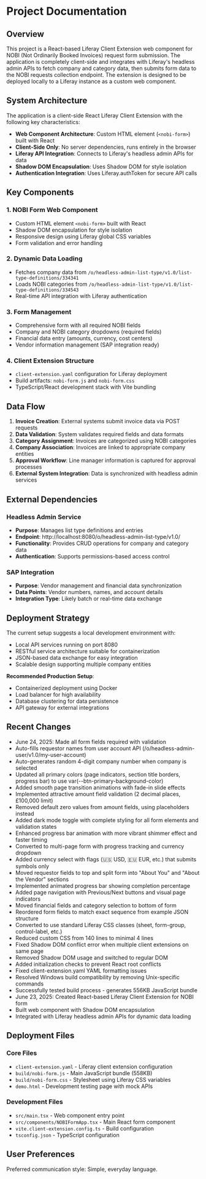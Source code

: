# Project Documentation

## Overview

This project is a React-based Liferay Client Extension web component for NOBI (Not Ordinarily Booked Invoices) request form submission. The application is completely client-side and integrates with Liferay's headless admin APIs to fetch company and category data, then submits form data to the NOBI requests collection endpoint. The extension is designed to be deployed locally to a Liferay instance as a custom web component.

## System Architecture

The application is a client-side React Liferay Client Extension with the following key characteristics:

- **Web Component Architecture**: Custom HTML element (`<nobi-form>`) built with React
- **Client-Side Only**: No server dependencies, runs entirely in the browser
- **Liferay API Integration**: Connects to Liferay's headless admin APIs for data
- **Shadow DOM Encapsulation**: Uses Shadow DOM for style isolation
- **Authentication Integration**: Uses Liferay.authToken for secure API calls

## Key Components

### 1. NOBI Form Web Component
- Custom HTML element `<nobi-form>` built with React
- Shadow DOM encapsulation for style isolation
- Responsive design using Liferay global CSS variables
- Form validation and error handling

### 2. Dynamic Data Loading
- Fetches company data from `/o/headless-admin-list-type/v1.0/list-type-definitions/334341`
- Loads NOBI categories from `/o/headless-admin-list-type/v1.0/list-type-definitions/334543`
- Real-time API integration with Liferay authentication

### 3. Form Management
- Comprehensive form with all required NOBI fields
- Company and NOBI category dropdowns (required fields)
- Financial data entry (amounts, currency, cost centers)
- Vendor information management (SAP integration ready)

### 4. Client Extension Structure
- `client-extension.yaml` configuration for Liferay deployment
- Build artifacts: `nobi-form.js` and `nobi-form.css`
- TypeScript/React development stack with Vite bundling

## Data Flow

1. **Invoice Creation**: External systems submit invoice data via POST requests
2. **Data Validation**: System validates required fields and data formats
3. **Category Assignment**: Invoices are categorized using NOBI categories
4. **Company Association**: Invoices are linked to appropriate company entities
5. **Approval Workflow**: Line manager information is captured for approval processes
6. **External System Integration**: Data is synchronized with headless admin services

## External Dependencies

### Headless Admin Service
- **Purpose**: Manages list type definitions and entries
- **Endpoint**: http://localhost:8080/o/headless-admin-list-type/v1.0/
- **Functionality**: Provides CRUD operations for company and category data
- **Authentication**: Supports permissions-based access control

### SAP Integration
- **Purpose**: Vendor management and financial data synchronization
- **Data Points**: Vendor numbers, names, and account details
- **Integration Type**: Likely batch or real-time data exchange

## Deployment Strategy

The current setup suggests a local development environment with:
- Local API services running on port 8080
- RESTful service architecture suitable for containerization
- JSON-based data exchange for easy integration
- Scalable design supporting multiple company entities

**Recommended Production Setup**:
- Containerized deployment using Docker
- Load balancer for high availability
- Database clustering for data persistence
- API gateway for external integrations

## Recent Changes

- June 24, 2025: Made all form fields required with validation
- Auto-fills requestor names from user account API (/o/headless-admin-user/v1.0/my-user-account)
- Auto-generates random 4-digit company number when company is selected
- Updated all primary colors (page indicators, section title borders, progress bar) to use var(--btn-primary-background-color)
- Added smooth page transition animations with fade-in slide effects
- Implemented attractive amount field validation (2 decimal places, £100,000 limit)
- Removed default zero values from amount fields, using placeholders instead
- Added dark mode toggle with complete styling for all form elements and validation states
- Enhanced progress bar animation with more vibrant shimmer effect and faster timing
- Converted to multi-page form with progress tracking and currency dropdown
- Added currency select with flags (🇺🇸 USD, 🇪🇺 EUR, etc.) that submits symbols only
- Moved requestor fields to top and split form into "About You" and "About the Vendor" sections
- Implemented animated progress bar showing completion percentage
- Added page navigation with Previous/Next buttons and visual page indicators
- Moved financial fields and category selection to bottom of form
- Reordered form fields to match exact sequence from example JSON structure
- Converted to use standard Liferay CSS classes (sheet, form-group, control-label, etc.)
- Reduced custom CSS from 140 lines to minimal 4 lines
- Fixed Shadow DOM conflict error when multiple client extensions on same page
- Removed Shadow DOM usage and switched to regular DOM
- Added initialization checks to prevent React root conflicts
- Fixed client-extension.yaml YAML formatting issues
- Resolved Windows build compatibility by removing Unix-specific commands
- Successfully tested build process - generates 556KB JavaScript bundle
- June 23, 2025: Created React-based Liferay Client Extension for NOBI form
- Built web component with Shadow DOM encapsulation
- Integrated with Liferay headless admin APIs for dynamic data loading

## Deployment Files

### Core Files
- `client-extension.yaml` - Liferay client extension configuration
- `build/nobi-form.js` - Main JavaScript bundle (558KB)
- `build/nobi-form.css` - Stylesheet using Liferay CSS variables
- `demo.html` - Development testing page with mock APIs

### Development Files  
- `src/main.tsx` - Web component entry point
- `src/components/NOBIFormApp.tsx` - Main React form component
- `vite.client-extension.config.ts` - Build configuration
- `tsconfig.json` - TypeScript configuration

## User Preferences

Preferred communication style: Simple, everyday language.